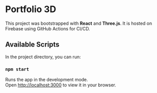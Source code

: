 # Portfolio 3D

This project was bootstrapped with **React** and **Three.js**. It is hosted on Firebase using GitHub Actions for CI/CD.


## Available Scripts

In the project directory, you can run:

### `npm start`

Runs the app in the development mode.\
Open [http://localhost:3000](http://localhost:3000) to view it in your browser.

